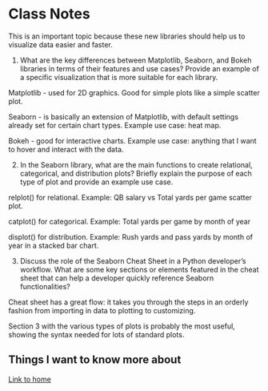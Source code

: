 # Class Notes

This is an important topic because these new libraries should help us to visualize data easier and faster.

1. What are the key differences between Matplotlib, Seaborn, and Bokeh libraries in terms of their features and use cases? Provide an example of a specific visualization that is more suitable for each library.

Matplotlib - used for 2D graphics.  Good for simple plots like a simple scatter plot.

Seaborn - is basically an extension of Matplotlib, with default settings already set for certain chart types.  Example use case: heat map.

Bokeh - good for interactive charts.  Example use case: anything that I want to hover and interact with the data.

2. In the Seaborn library, what are the main functions to create relational, categorical, and distribution plots? Briefly explain the purpose of each type of plot and provide an example use case.

relplot() for relational.  Example: QB salary vs Total yards per game scatter plot.

catplot() for categorical. Example: Total yards per game by month of year

displot() for distribution.  Example: Rush yards and pass yards by month of year in a stacked bar chart.

3. Discuss the role of the Seaborn Cheat Sheet in a Python developer’s workflow. What are some key sections or elements featured in the cheat sheet that can help a developer quickly reference Seaborn functionalities?

Cheat sheet has a great flow: it takes you through the steps in an orderly fashion from importing in data to plotting to customizing.

Section 3 with the various types of plots is probably the most useful, showing the syntax needed for lots of standard plots.

## Things I want to know more about

[Link to home](https://mikeshen7.github.io/reading-notes)
